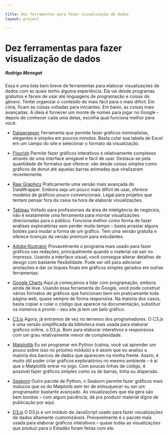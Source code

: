 ```yaml
---

title: Dez ferramentas para fazer visualização de dados
layout: project

---
```


# Dez ferramentas para fazer visualização de dados
##### Rodrigo Menegat

Essa é uma lista bem breve de ferramentas para elaborar visualizações de dados com as quais tenho alguma experiência. Ela vai desde programas gratuitos e fáceis de usar até linguagens de programação e coisas do gênero. Tentei organizar o conteúdo do mais fácil para o mais difícil. Em cima, ficam as coisas voltadas para iniciantes. Em baixo, as coisas mais avançadas. A ideia é fornecer um monte de nomes para jogar no Google – depois de conhecer cada uma delas, escolha qual funciona melhor para você.

- [Datawrapper](https://www.datawrapper.de/)
Ferramenta que permite fazer gráficos minimalistas, elegantes e simples em poucos minutos. Basta colar sua tabela de Excel em um campo do site e selecionar o formato da visualização.

- [Flourish](https://flourish.studio)
Permite fazer gráficos interativos e relativamente complexos através de uma interface amigável e fácil de usar. Destaca-se pela quantidade de formatos que oferece: vão desde coisas simples como gráficos de donut até aquelas barras animadas que viralizaram recentemente.

- [Raw Graphics](https://rawgraphs.io/)
Praticamente uma versão mais avançada do DataWrapper. Embora seja um pouco mais difícil de usar, oferece modelos de gráficos pouco convencionais. Legal para projetos que tentam pensar fora da caixa na hora de elaborar visualizações.

- [Tableau](https://www.tableau.com/pt-br)
Voltado para profissionais da área de inteligência de negócios, não é exatamente uma ferramenta para montar visualizações direcionadas para o público. Funciona melhor como forma de fazer análises exploratórias sem perder muito tempo – basta arrastar alguns botões para mudar a forma de um gráfico. Tem uma versão gratuita e oferece licenças da versão premium para estudantes.

- [Adobe Illustrator](https://www.adobe.com/br/products/illustrator.html)
Provavelmente o programa mais usado para fazer gráficos nas redações, principalmente quando o material vai sair no impresso. Usando a interface visual, você consegue alterar detalhes de design com bastante flexibilidade. Pode ser útil para adicionar anotações e dar os toques finais em gráficos simples gerados em outras ferramentas.

- [Google Charts](https://developers.google.com/chart/interactive/docs/gallery/barchart)
Aqui já começamos a lidar com programação, embora ainda de leve. Usando essa ferramenta do Google, você pode construir vários formatos de gráficos que funcionam bem em praticamente toda página web, quase sempre de forma responsiva. Na maioria dos casos, basta copiar e colar o código que aparece na documentação, substituir os números e pronto – seu site já tem um belo gráfico.

- [C3.js](https://c3js.org/)
Agora, já entramos de vez no terrenos dos programadores. O C3.js é uma versão simplificada da biblioteca mais usada para elaborar gráficos online, o D3.js. Bom para elaborar interativos e responsivos com um grau relativamente menor de complexidade.

- [Matplotlib](https://matplotlib.org/)
Eu sei programar em Python (calma, você vai aprender um pouco sobre isso no próximo módulo) e é assim que eu analiso a maioria dos bancos de dados que aparecem na minha frente. Assim, é muito útil poder criar gráficos exploratórios no mesmo ambiente – é aí que o Matplotlib entrar no jogo. Com poucas linhas de código, é possível fazer gráficos simples como os de barras, linha ou dispersão.

- [Seaborn](https://seaborn.pydata.org/)
Outro pacote de Python, o Seaborn permite fazer gráficos mais malucos que os do Matplotib sem ter de enlouquecer ou ser um programador bastante avançado. As visualizações que ela gera são bem bonitas – com algum paciência, dá pra produzir material digno de publicação por aqui.

- [D3.js](https://d3js.org/)
O D3.js é um módulo de JavaScript usado para fazer visualizações de dados altamente customizáveis. Provavelmente é o pacote mais usada para elaborar gráficos interativos – quase todas as visualizações que produzi para o Estadão foram feitas com ele.

